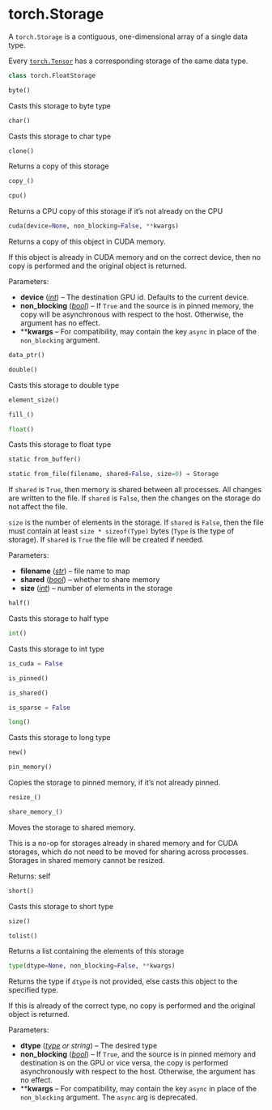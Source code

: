 

# torch.Storage

A `torch.Storage` is a contiguous, one-dimensional array of a single data type.

Every [`torch.Tensor`](tensors.html#torch.Tensor "torch.Tensor") has a corresponding storage of the same data type.

```py
class torch.FloatStorage
```

```py
byte()
```

Casts this storage to byte type

```py
char()
```

Casts this storage to char type

```py
clone()
```

Returns a copy of this storage

```py
copy_()
```

```py
cpu()
```

Returns a CPU copy of this storage if it’s not already on the CPU

```py
cuda(device=None, non_blocking=False, **kwargs)
```

Returns a copy of this object in CUDA memory.

If this object is already in CUDA memory and on the correct device, then no copy is performed and the original object is returned.

Parameters: 

*   **device** ([_int_](https://docs.python.org/3/library/functions.html#int "(in Python v3.7)")) – The destination GPU id. Defaults to the current device.
*   **non_blocking** ([_bool_](https://docs.python.org/3/library/functions.html#bool "(in Python v3.7)")) – If `True` and the source is in pinned memory, the copy will be asynchronous with respect to the host. Otherwise, the argument has no effect.
*   ****kwargs** – For compatibility, may contain the key `async` in place of the `non_blocking` argument.



```py
data_ptr()
```

```py
double()
```

Casts this storage to double type

```py
element_size()
```

```py
fill_()
```

```py
float()
```

Casts this storage to float type

```py
static from_buffer()
```

```py
static from_file(filename, shared=False, size=0) → Storage
```

If `shared` is `True`, then memory is shared between all processes. All changes are written to the file. If `shared` is `False`, then the changes on the storage do not affect the file.

`size` is the number of elements in the storage. If `shared` is `False`, then the file must contain at least `size * sizeof(Type)` bytes (`Type` is the type of storage). If `shared` is `True` the file will be created if needed.

Parameters: 

*   **filename** ([_str_](https://docs.python.org/3/library/stdtypes.html#str "(in Python v3.7)")) – file name to map
*   **shared** ([_bool_](https://docs.python.org/3/library/functions.html#bool "(in Python v3.7)")) – whether to share memory
*   **size** ([_int_](https://docs.python.org/3/library/functions.html#int "(in Python v3.7)")) – number of elements in the storage



```py
half()
```

Casts this storage to half type

```py
int()
```

Casts this storage to int type

```py
is_cuda = False
```

```py
is_pinned()
```

```py
is_shared()
```

```py
is_sparse = False
```

```py
long()
```

Casts this storage to long type

```py
new()
```

```py
pin_memory()
```

Copies the storage to pinned memory, if it’s not already pinned.

```py
resize_()
```

```py
share_memory_()
```

Moves the storage to shared memory.

This is a no-op for storages already in shared memory and for CUDA storages, which do not need to be moved for sharing across processes. Storages in shared memory cannot be resized.

Returns: self

```py
short()
```

Casts this storage to short type

```py
size()
```

```py
tolist()
```

Returns a list containing the elements of this storage

```py
type(dtype=None, non_blocking=False, **kwargs)
```

Returns the type if `dtype` is not provided, else casts this object to the specified type.

If this is already of the correct type, no copy is performed and the original object is returned.

Parameters: 

*   **dtype** ([_type_](https://docs.python.org/3/library/functions.html#type "(in Python v3.7)") _or_ _string_) – The desired type
*   **non_blocking** ([_bool_](https://docs.python.org/3/library/functions.html#bool "(in Python v3.7)")) – If `True`, and the source is in pinned memory and destination is on the GPU or vice versa, the copy is performed asynchronously with respect to the host. Otherwise, the argument has no effect.
*   ****kwargs** – For compatibility, may contain the key `async` in place of the `non_blocking` argument. The `async` arg is deprecated.



